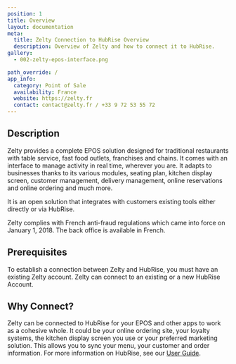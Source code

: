 ```yaml
---
position: 1
title: Overview
layout: documentation
meta:
  title: Zelty Connection to HubRise Overview
  description: Overview of Zelty and how to connect it to HubRise.
gallery:
  - 002-zelty-epos-interface.png

path_override: /
app_info:
  category: Point of Sale
  availability: France
  website: https://zelty.fr
  contact: contact@zelty.fr / +33 9 72 53 55 72
---
```


## Description

Zelty provides a complete EPOS solution designed for traditional restaurants with table service, fast food outlets, franchises and chains. It comes with an interface to manage activity in real time, wherever you are. It adapts to businesses thanks to its various modules, seating plan, kitchen display screen, customer management, delivery management, online reservations and online ordering and much more.

It is an open solution that integrates with customers existing tools either directly or via HubRise.

Zelty complies with French anti-fraud regulations which came into force on January 1, 2018.
The back office is available in French.

## Prerequisites

To establish a connection between Zelty and HubRise, you must have an existing Zelty account.
Zelty can connect to an existing or a new HubRise Account.

## Why Connect?

Zelty can be connected to HubRise for your EPOS and other apps to work as a cohesive whole. It could be your online ordering site, your loyalty systems, the kitchen display screen you use or your preferred marketing solution. This allows you to sync your menu, your customer and order information. For more information on HubRise, see our [User Guide](/docs).

